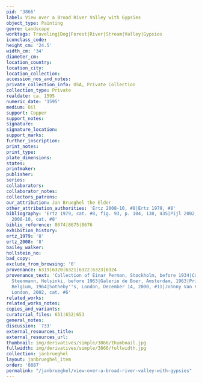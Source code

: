 ```yaml
---
pid: '3866'
label: View over a Broad River Valley with Gypsies
object_type: Painting
genre: Landscape
worktags: Traveling|Dog|Forest|River|Stream|Valley|Gypsies
iconclass_code:
height_cm: '24.5'
width_cm: '34'
diameter_cm:
location_country:
location_city:
location_collection:
accession_nos_and_notes:
private_collection_info: USA, Private Collection
collection_type: Private
realdate: ca. 1595
numeric_date: '1595'
medium: Oil
support: Copper
support_notes:
signature:
signature_location:
support_marks:
further_inscription:
print_notes:
print_type:
plate_dimensions:
states:
printmaker:
publisher:
series:
collaborators:
collaborator_notes:
collectors_patrons:
our_attribution: Jan Brueghel the Elder
other_attribution_authorities: 'Ertz 2008-10, #8|Ertz 1979, #8'
bibliography: 'Ertz 1979, cat. #8, fig. 93, p. 104, 138, 435|Pijl 2002, p. 276|Ertz
  2008-10, cat. #8'
biblio_reference: 8674|8675|8676
exhibition_history:
ertz_1979: '8'
ertz_2008: '8'
bailey_walker:
hollstein_no:
bad_copy:
exclude_from_browsing: '0'
provenance: 6319|6320|6321|6322|6323|6324
provenance_text: 'Collection of Einar Perman, Stockholm, before 1934|Collection of
  Steenmann, Helsinki, before 1963|Galerie de Boer, Amsterdam, 1963|Private Collection,
  Belgium, 1964|Sotheby''s, London, December 14, 2000, #11|Johnny Van Haeften Ltd.,
  London, 2002, cat. #6'
related_works:
related_works_notes:
copies_and_variants:
curatorial_files: 651|652|653
general_notes:
discussion: '733'
external_resources_title:
external_resources_url:
thumbnail: img/derivatives/simple/3866/thumbnail.jpg
fullwidth: img/derivatives/simple/3866/fullwidth.jpg
collection: janbrueghel
layout: janbrueghel_item
order: '0887'
permalink: "/janbrueghel/view-over-a-broad-river-valley-with-gypsies"
---
```


